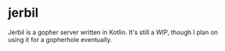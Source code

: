 # jerbil

Jerbil is a gopher server written in Kotlin. It's still a WIP, though I plan on
using it for a gopherhole eventually.
